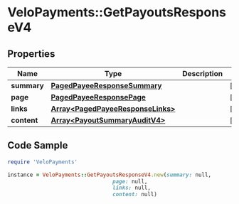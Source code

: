 # VeloPayments::GetPayoutsResponseV4

## Properties

Name | Type | Description | Notes
------------ | ------------- | ------------- | -------------
**summary** | [**PagedPayeeResponseSummary**](PagedPayeeResponseSummary.md) |  | [optional] 
**page** | [**PagedPayeeResponsePage**](PagedPayeeResponsePage.md) |  | [optional] 
**links** | [**Array&lt;PagedPayeeResponseLinks&gt;**](PagedPayeeResponseLinks.md) |  | [optional] 
**content** | [**Array&lt;PayoutSummaryAuditV4&gt;**](PayoutSummaryAuditV4.md) |  | [optional] 

## Code Sample

```ruby
require 'VeloPayments'

instance = VeloPayments::GetPayoutsResponseV4.new(summary: null,
                                 page: null,
                                 links: null,
                                 content: null)
```


